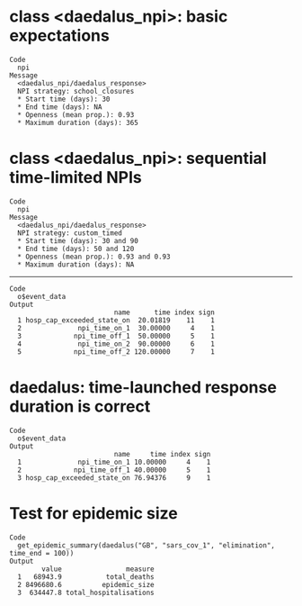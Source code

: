 # class <daedalus_npi>: basic expectations

    Code
      npi
    Message
      <daedalus_npi/daedalus_response>
      NPI strategy: school_closures
      * Start time (days): 30
      * End time (days): NA
      * Openness (mean prop.): 0.93
      * Maximum duration (days): 365

# class <daedalus_npi>: sequential time-limited NPIs

    Code
      npi
    Message
      <daedalus_npi/daedalus_response>
      NPI strategy: custom_timed
      * Start time (days): 30 and 90
      * End time (days): 50 and 120
      * Openness (mean prop.): 0.93 and 0.93
      * Maximum duration (days): NA

---

    Code
      o$event_data
    Output
                              name      time index sign
      1 hosp_cap_exceeded_state_on  20.01819    11    1
      2              npi_time_on_1  30.00000     4    1
      3             npi_time_off_1  50.00000     5    1
      4              npi_time_on_2  90.00000     6    1
      5             npi_time_off_2 120.00000     7    1

# daedalus: time-launched response duration is correct

    Code
      o$event_data
    Output
                              name     time index sign
      1              npi_time_on_1 10.00000     4    1
      2             npi_time_off_1 40.00000     5    1
      3 hosp_cap_exceeded_state_on 76.94376     9    1

# Test for epidemic size

    Code
      get_epidemic_summary(daedalus("GB", "sars_cov_1", "elimination", time_end = 100))
    Output
            value                measure
      1   68943.9           total_deaths
      2 8496680.6          epidemic_size
      3  634447.8 total_hospitalisations

